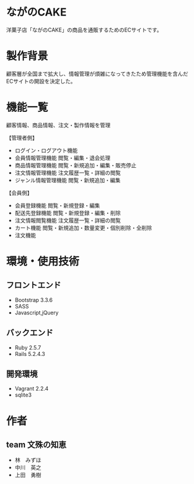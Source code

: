 # ながのCAKE
洋菓⼦店「ながのCAKE」の商品を通販するためのECサイトです。

# 製作背景
顧客層が全国まで拡大し、情報管理が煩雑になってきたため管理機能を含んだECサイトの開設を決定した。

# 機能一覧
顧客情報、商品情報、注文・製作情報を管理

【管理者側】
- ログイン・ログアウト機能
- 会員情報管理機能
    閲覧・編集・退会処理
- 商品情報管理機能
    閲覧・新規追加・編集・販売停止
- 注文情報管理機能
    注文履歴一覧・詳細の閲覧
- ジャンル情報管理機能
    閲覧・新規追加・編集

【会員側】
- 会員登録機能
    閲覧・新規登録・編集
- 配送先登録機能
    閲覧・新規登録・編集・削除
- 注文情報閲覧機能
    注文履歴一覧・詳細の閲覧
- カート機能
    閲覧・新規追加・数量変更・個別削除・全削除
- 注文機能

# 環境・使用技術
## フロントエンド
  - Bootstrap 3.3.6
  - SASS
  - Javascript,jQuery

## バックエンド
  - Ruby 2.5.7
  - Rails 5.2.4.3

## 開発環境
  - Vagrant 2.2.4
  - sqlite3

# 作者
## team 文殊の知恵
- 林　みずほ
- 中川　英之
- 上田　勇樹
